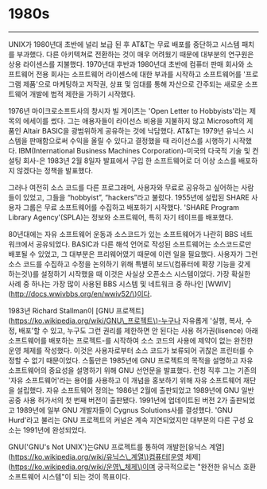 # 1980s

---

UNIX가 1980년대 초반에 널리 보급 된 후 AT&T는 무료 배포를 중단하고 시스템 패치를 부과했다. 다른 아키텍쳐로 전환하는 것이 매우 어려웠기 때문에 대부분의 연구원은 상용 라이센스를 지불했다. 1970년대 후반과 1980년대 초반에 컴퓨터 판매 회사와 소프트웨어 전용 회사는 소프트웨어 라이센스에 대한 부과를 시작하고 소프트웨어를 '프로그램 제품'으로 마케팅하고 저작권, 상표 및 임대를 통해 자산으로 간주되는 새로운 소프트웨어 개발에 법적 제한을 가하기 시작했다.

1976년 마이크로소프트사의 창시자 빌 게이츠는 'Open Letter to Hobbyists'라는 제목의 에세이를 썼다. 그는 애용자들이 라이선스 비용을 지불하지 않고 Microsoft의 제품인 Altair BASIC을 광범위하게 공유하는 것에 낙담했다. AT&T는 1979년 유닉스 시스템을 판매함으로써 수익을 올릴 수 있다고 결정했을 때 라이선스를 시행하기 시작했다. IBM\(International Business Machines Corporation\)-미국의 다국적 기술 및 컨설팅 회사-은 1983년 2월 8일자 발표에서 구입 한 소프트웨어로 더 이상 소스를 배포하지 않겠다는 정책을 발표했다.

그러나 여전히 소스 코드를 다른 프로그래머, 사용자와 무료로 공유하고 싶어하는 사람들이 있었고, 그들을 “hobbyist”, “hackers”라고 불렀다. 1955년에 설립된 SHARE 사용자 그룹은 무료 소프트웨어를 수집하고 배포하기 시작했다. 'SHARE Program Library Agency'\(SPLA\)는 정보와 소프트웨어, 특히 자기 테이프를 배포했다.

80년대에는 자유 소프트웨어 운동과 소스코드가 있는 소프트웨어가 나란히 BBS 네트워크에서 공유되었다. BASIC과 다른 해석 언어로 작성된 소프트웨어는 소스코드로만 배포될 수 있었고, 그 대부분은 프리웨어였기 때문에 이런 일을 필요했다. 사용자가 그런 소스 코드를 수집하고 수정을 논의하기 위해 특별히 보드\\(컴퓨터에 확장 기능을 갖게 하는것\\)를 설정하기 시작했을 때 이것은 사실상 오픈소스 시스템이었다. 가장 확실한 사례 중 하나는 가장 많이 사용된 BBS 시스템 및 네트워크 중 하나인 \[WWIV\]\([http://docs.wwivbbs.org/en/wwiv52/\)이다](http://docs.wwivbbs.org/en/wwiv52/%29이다).

1983년 Richard Stallman이 \[GNU 프로젝트\]\([https://ko.wikipedia.org/wiki/GNU\_프로젝트\)-누구나](https://ko.wikipedia.org/wiki/GNU_프로젝트%29-누구나) 자유롭게 '실행, 복사, 수정, 배포'할 수 있고, 누구도 그런 권리를 제한하면 안 된다는 사용 허가권\(lisence\) 아래 소프트웨어를 배포하는 프로젝트-를 시작하여 소스 코드의 사용에 제약이 없는 완전한 운영 체제를 작성했다. 이것은 사용자로부터 소스 코드가 보류되어 귀찮은 프린터를 수정할 수 없기 때문이었다. 스톨만은 1985년에 GNU 프로젝트의 목적을 설명하고 자유 소프트웨어의 중요성을 설명하기 위해 GNU 선언문을 발표했다. 런칭 직후 그는 기존의 '자유 소프트웨어'라는 용어를 사용하고 이 개념을 홍보하기 위해 자유 소프트웨어 재단을 설립했다. 자유 소프트웨어 정의는 1986년 2월에 출판되었고 1989년에 GNU 일반 공중 사용 허가서의 첫 번째 버전이 출판됐다. 1991년에 업데이트된 버전 2가 출판되었고 1989년에 일부 GNU 개발자들이 Cygnus Solutions사를 결성했다. 'GNU Hurd'라고 불리는 GNU 프로젝트의 커널은 계속 지연되었지만 대부분의 다른 구성 요소는 1991년에 완성되었다.

GNU\('GNU's Not UNIX'\)는GNU 프로젝트를 통하여 개발한\[유닉스 계열\]\([https://ko.wikipedia.org/wiki/유닉스\_계열\)컴퓨터\[운영](https://ko.wikipedia.org/wiki/유닉스_계열%29컴퓨터[운영) 체제\]\([https://ko.wikipedia.org/wiki/운영\_체제\)이며](https://ko.wikipedia.org/wiki/운영_체제%29이며) 궁극적으로는 "완전한 유닉스 호환 소프트웨어 시스템"이 되는 것이 목표이다.





